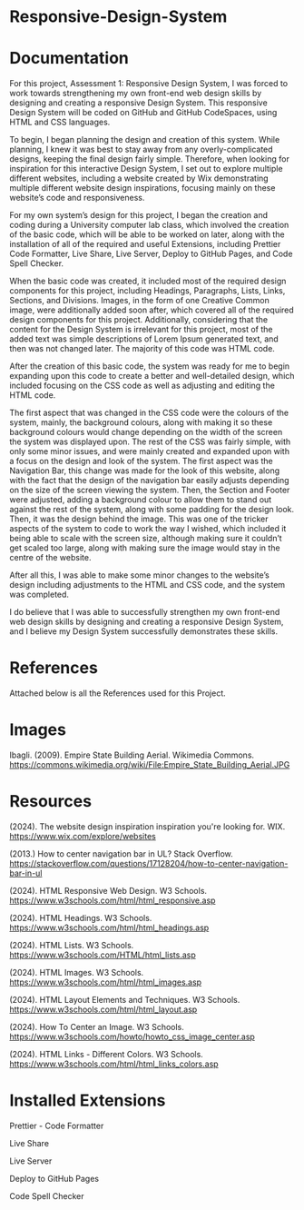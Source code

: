 # Responsive-Design-System

# Documentation

For this project, Assessment 1: Responsive Design System, I was forced to work towards strengthening my own front-end web design skills by designing and creating a responsive Design System. This responsive Design System will be coded on GitHub and GitHub CodeSpaces, using HTML and CSS languages.

To begin, I began planning the design and creation of this system. While planning, I knew it was best to stay away from any overly-complicated designs, keeping the final design fairly simple. Therefore, when looking for inspiration for this interactive Design System, I set out to explore multiple different websites, including a website created by Wix demonstrating multiple different website design inspirations, focusing mainly on these website’s code and responsiveness.

For my own system’s design for this project, I began the creation and coding during a University computer lab class, which involved the creation of the basic code, which will be able to be worked on later, along with the installation of all of the required and useful Extensions, including Prettier Code Formatter, Live Share, Live Server, Deploy to GitHub Pages, and Code Spell Checker.

When the basic code was created, it included most of the required design components for this project, including Headings, Paragraphs, Lists, Links, Sections, and Divisions. Images, in the form of one Creative Common image, were additionally added soon after, which covered all of the required design components for this project. Additionally, considering that the content for the Design System is irrelevant for this project, most of the added text was simple descriptions of Lorem Ipsum generated text, and then was not changed later. The majority of this code was HTML code.

After the creation of this basic code, the system was ready for me to begin expanding upon this code to create a better and well-detailed design, which included focusing on the CSS code as well as adjusting and editing the HTML code. 

The first aspect that was changed in the CSS code were the colours of the system, mainly, the background colours, along with making it so these background colours would change depending on the width of the screen the system was displayed upon. The rest of the CSS was fairly simple, with only some minor issues, and were mainly created and expanded upon with a focus on the design and look of the system. The first aspect was the Navigation Bar, this change was made for the look of this website, along with the fact that the design of the navigation bar easily adjusts depending on the size of the screen viewing the system. Then, the Section and Footer were adjusted, adding a background colour to allow them to stand out against the rest of the system, along with some padding for the design look. Then, it was the design behind the image. This was one of the tricker aspects of the system to code to work the way I wished, which included it being able to scale with the screen size, although making sure it couldn’t get scaled too large, along with making sure the image would stay in the centre of the website.

After all this, I was able to make some minor changes to the website’s design including adjustments to the HTML and CSS code, and the system was completed.

I do believe that I was able to successfully strengthen my own front-end web design skills by designing and creating a responsive Design System, and I believe my Design System successfully demonstrates these skills.

# References

Attached below is all the References used for this Project.

# Images

Ibagli. (2009). Empire State Building Aerial. Wikimedia Commons. https://commons.wikimedia.org/wiki/File:Empire_State_Building_Aerial.JPG

# Resources

(2024). The website design inspiration inspiration you're looking for. WIX. https://www.wix.com/explore/websites

(2013.) How to center navigation bar in UL? Stack Overflow. https://stackoverflow.com/questions/17128204/how-to-center-navigation-bar-in-ul

(2024). HTML Responsive Web Design. W3 Schools. https://www.w3schools.com/html/html_responsive.asp

(2024). HTML Headings. W3 Schools. https://www.w3schools.com/html/html_headings.asp

(2024). HTML Lists. W3 Schools. https://www.w3schools.com/HTML/html_lists.asp

(2024). HTML Images. W3 Schools. https://www.w3schools.com/html/html_images.asp

(2024). HTML Layout Elements and Techniques. W3 Schools. https://www.w3schools.com/html/html_layout.asp

(2024). How To Center an Image. W3 Schools. https://www.w3schools.com/howto/howto_css_image_center.asp

(2024). HTML Links - Different Colors. W3 Schools. https://www.w3schools.com/html/html_links_colors.asp

# Installed Extensions

Prettier - Code Formatter

Live Share

Live Server

Deploy to GitHub Pages

Code Spell Checker
